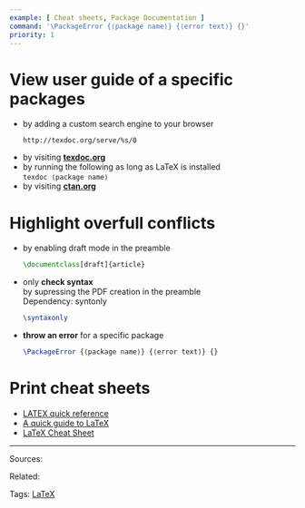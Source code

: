 ```yaml
---
example: [ Cheat sheets, Package Documentation ]
command: '\PackageError {⟨package name⟩} {⟨error text⟩} {}'
priority: 1
---
```


# View user guide of a specific packages  
 
- by adding a custom search engine to your browser
    ```
    http://texdoc.org/serve/%s/0
    ```
- by visiting **[texdoc.org](https://texdoc.org/index.html)**
- by running the following as long as LaTeX is installed  
    `texdoc ⟨package name⟩`
- by visiting **[ctan.org](https://ctan.org/)**

# Highlight overfull conflicts

- by enabling draft mode in the preamble
    ```latex
    \documentclass[draft]{article}
    ```
- only **check syntax**  
    by supressing the PDF creation in the preamble  
    Dependency: syntonly
    ```latex
    \syntaxonly
    ```
- **throw an error** for a specific package
    ```latex
    \PackageError {⟨package name⟩} {⟨error text⟩} {}
    ```

# Print cheat sheets

- [LATEX quick reference](https://icl.utk.edu/~mgates3/docs/latex.pdf)
- [A quick guide to LaTeX](https://www.overleaf.com/latex/templates/a-quick-guide-to-latex/fghqpfgnxggz.pdf)
- [LaTeX Cheat Sheet](https://wch.github.io/latexsheet/latexsheet-a4.pdf)


---


Sources:

Related:

Tags:
[LaTeX](LaTeX.md)